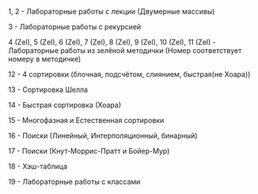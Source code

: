1, 2 - Лабораторные работы с лекции (Двумерные массивы)

3 - Лабораторные работы с рекурсией

4 (Zel), 5 (Zel), 6 (Zel), 7 (Zel), 8 (Zel), 9 (Zel), 10 (Zel), 11 (Zel) - Лабораторные работы из зелёной методички (Номер соответствует номеру в методичке)

12 - 4 сортировки (блочная, подсчётом, слиянием, быстрая(не Хоара))

13 - Сортировка Шелла

14 - Быстрая сортировка (Хоара)

15 - Многофазная и Естественная сортировки

16 - Поиски (Линейный, Интерполяционный, бинарный)

17 - Поиски (Кнут-Моррис-Пратт и Бойер-Мур)

18 - Хэш-таблица

19 - Лабораторные работы с классами
